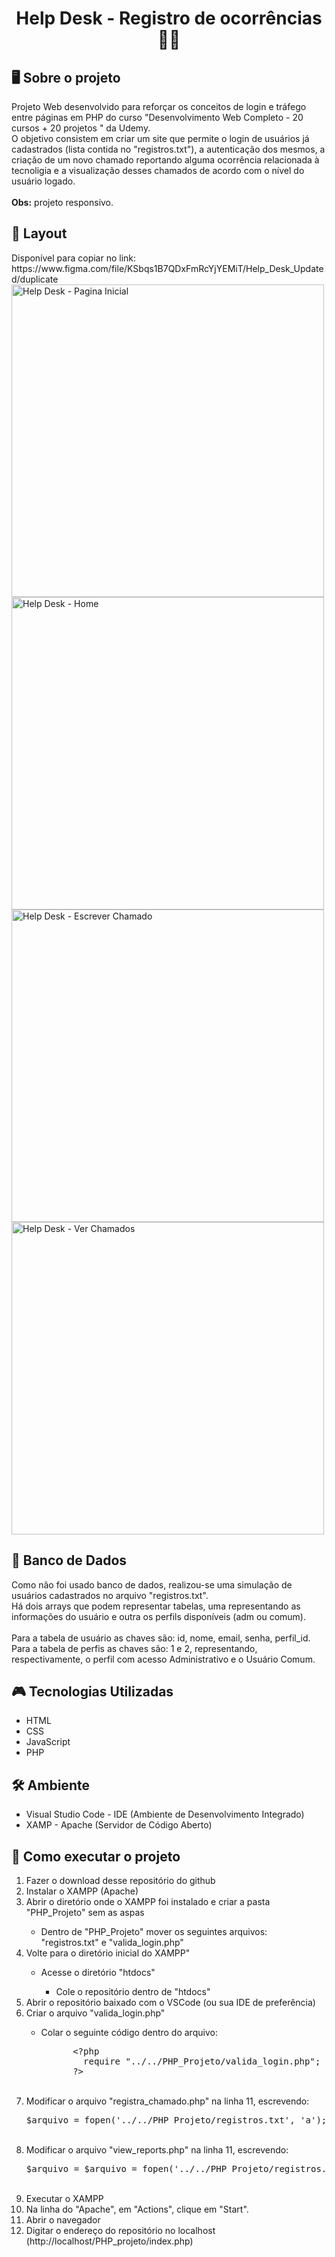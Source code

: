 <h1 align="center">Help Desk - Registro de ocorrências 👩‍💻</h1>
<h2>🖥️ Sobre o projeto</h2>

Projeto Web desenvolvido para reforçar os conceitos de login e tráfego entre páginas em PHP do curso "Desenvolvimento Web Completo - 20 cursos + 20 projetos
" da Udemy.<br>
O objetivo consistem em criar um site que permite o login de usuários já cadastrados (lista contida no "registros.txt"), a autenticação dos mesmos, a criação de um novo chamado reportando alguma ocorrência relacionada à tecnoligia e a visualização desses chamados de acordo com o nível do usuário logado.<br><br>
<strong>Obs:</strong> projeto responsivo.

<h2>🎨 Layout</h2>
Disponível para copiar no link: https://www.figma.com/file/KSbqs1B7QDxFmRcYjYEMiT/Help_Desk_Updated/duplicate
<div displya="flex">
<img alt="Help Desk - Pagina Inicial" src="https://user-images.githubusercontent.com/80129871/210274075-b23eb304-26a1-4783-b730-c608f6df820f.png" width="500px">
<img alt="Help Desk - Home" src="https://user-images.githubusercontent.com/80129871/210274105-4ec3c48f-a195-4c06-8121-fb4058887065.png" width="500px">
<img alt="Help Desk - Escrever Chamado" src="https://user-images.githubusercontent.com/80129871/210274163-3ac6ef7c-8ad8-4c7b-8a37-bed4713ac688.png" width="500px">
<img alt="Help Desk - Ver Chamados" src="https://user-images.githubusercontent.com/80129871/210274192-7593e624-68a4-473f-8bbc-6538d1689b57.png" width="500px">
</div>

<h2>🧩 Banco de Dados</h2>
Como não foi usado banco de dados, realizou-se uma simulação de usuários cadastrados no arquivo "registros.txt".<br>
Há dois arrays que podem representar tabelas, uma representando as informações do usuário e outra os perfils disponíveis (adm ou comum).<br><br>
Para a tabela de usuário as chaves são: id, nome, email, senha, perfil_id.<br>
Para a tabela de perfis as chaves são: 1 e 2, representando, respectivamente, o perfil com acesso Administrativo e o Usuário Comum.<br>

<h2>🎮 Tecnologias Utilizadas</h2>
<ul>
  <li>HTML</li>
  <li>CSS</li>
  <li>JavaScript</li>
  <li>PHP</li>
</ul>

<h2>🛠️ Ambiente</h2>
<ul>
<li>Visual Studio Code - IDE (Ambiente de Desenvolvimento Integrado)</li>
<li>XAMP - Apache (Servidor de Código Aberto)</li>
</ul>

<h2>🌟 Como executar o projeto</h2>
<ol>
  <li>Fazer o download desse repositório do github</li>
  <li>Instalar o XAMPP (Apache)</li>
  <li>Abrir o diretório onde o XAMPP foi instalado e criar a pasta "PHP_Projeto" sem as aspas</li>
  <ul><li>Dentro de "PHP_Projeto" mover os seguintes arquivos: "registros.txt" e "valida_login.php"</li></ul>
  <li>Volte para o diretório inicial do XAMPP"</li>
  <ul>
    <li>Acesse o diretório "htdocs"</li>
    <ul>
      <li>Cole o repositório dentro de "htdocs"</li>
    </ul>
  </ul>
  <li>Abrir o repositório baixado com o VSCode (ou sua IDE de preferência)</li>
  <li>Criar o arquivo "valida_login.php"</li>
  <ul>
    <li>
      Colar o seguinte código dentro do arquivo:
      <pre>
      &lt;?php
        require "../../PHP_Projeto/valida_login.php";
      ?&gt;</pre>
      </li>
    </ul>
   <br><li>Modificar o arquivo "registra_chamado.php" na linha 11, escrevendo:<pre>$arquivo = fopen('../../PHP_Projeto/registros.txt', 'a');</pre><br></li>
   <li>Modificar o arquivo "view_reports.php" na linha 11, escrevendo:<pre>$arquivo = $arquivo = fopen('../../PHP_Projeto/registros.txt','r'); //abre o arquivo txt em modo leitura</pre><br></li>
   <li>Executar o XAMPP</li>
   <li>Na linha do "Apache", em "Actions", clique em "Start".
   <li>Abrir o navegador</li>
   <li>Digitar o endereço do repositório no localhost (http://localhost/PHP_projeto/index.php)</li>
</ol>

